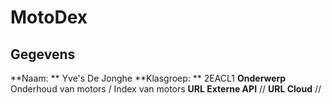 # MotoDex

## Gegevens

**Naam: ** 			Yve's De Jonghe
**Klasgroep: **		2EACL1
**Onderwerp**		Onderhoud van motors / Index van motors
**URL Externe API**	//
**URL Cloud**		//